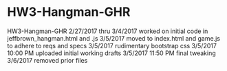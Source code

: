 # HW3-Hangman-GHR
HW3-Hangman-GHR
2/27/2017 thru 3/4/2017 worked on initial code in jeffbrown_hangman.html and .js
3/5/2017 moved to index.html and game.js to adhere to reqs and specs
3/5/2017 rudimentary bootstrap css
3/5/2017 10:00 PM uploaded initial working drafts 
3/5/2017 11:50 PM final tweaking
3/6/2017 removed prior files
